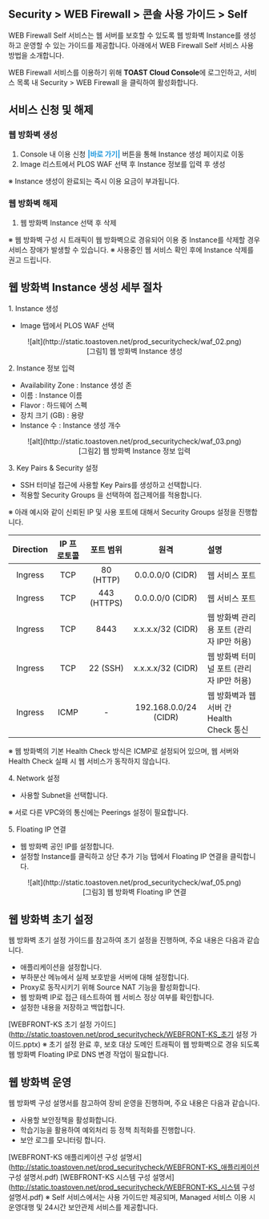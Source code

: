 ## Security > WEB Firewall > 콘솔 사용 가이드 > Self

WEB Firewall Self 서비스는 웹 서버를 보호할 수 있도록 웹 방화벽 Instance를 생성하고 운영할 수 있는 가이드를 제공합니다.
아래에서 WEB Firewall Self 서비스 사용 방법을 소개합니다.

WEB Firewall 서비스를 이용하기 위해 **TOAST Cloud Console**에 로그인하고, 서비스 목록 내 Security > WEB Firewall 을 클릭하여 활성화합니다.

## 서비스 신청 및 해제

### 웹 방화벽 생성

1. Console 내 이용 신청 <span style="color:#1995dc">**\|바로 가기\|** </span> 버튼을 통해 Instance 생성 페이지로 이동
2. Image 리스트에서 PLOS WAF 선택 후 Instance 정보를 입력 후 생성

※ Instance 생성이 완료되는 즉시 이용 요금이 부과됩니다.

### 웹 방화벽 해제

1. 웹 방화벽 Instance 선택 후 삭제

※ 웹 방화벽 구성 시 트래픽이 웹 방화벽으로 경유되어 이용 중 Instance를 삭제할 경우 서비스 장애가 발생할 수 있습니다.
※ 사용중인 웹 서비스 확인 후에 Instance 삭제를 권고 드립니다.

## 웹 방화벽 Instance 생성 세부 절차

1\. Instance 생성

* Image 탭에서 PLOS WAF 선택

<center>![alt](http://static.toastoven.net/prod_securitycheck/waf_02.png)</center>
<center>[그림1] 웹 방화벽 Instance 생성</center>

2\. Instance 정보 입력

* Availability Zone : Instance 생성 존
* 이름 : Instance 이름
* Flavor : 하드웨어 스펙
* 장치 크기 (GB) : 용량
* Instance 수 : Instance 생성 개수

<center>![alt](http://static.toastoven.net/prod_securitycheck/waf_03.png)</center>
<center>[그림2] 웹 방화벽 Instance 정보 입력</center>

3\. Key Pairs & Security 설정

* SSH 터미널 접근에 사용할 Key Pairs를 생성하고 선택합니다.
* 적용할 Security Groups 을 선택하여 접근제어를 적용합니다.

※ 아래 예시와 같이 신뢰된 IP 및 사용 포트에 대해서 Security Groups 설정을 진행합니다.

| Direction | IP 프로토콜 | 포트 범위 | 원격 | 설명 |
| :-------: | :-----: | :---: | :---: | :--- |
| Ingress | TCP | 80 (HTTP) | 0.0.0.0/0 (CIDR) | 웹 서비스 포트 |
| Ingress | TCP | 443 (HTTPS) | 0.0.0.0/0 (CIDR) | 웹 서비스 포트 |
| Ingress | TCP | 8443 | x.x.x.x/32 (CIDR) | 웹 방화벽 관리용 포트 (관리자 IP만 허용) |
| Ingress | TCP | 22 (SSH) | x.x.x.x/32 (CIDR) | 웹 방화벽 터미널 포트 (관리자 IP만 허용) |
| Ingress | ICMP | - | 192.168.0.0/24 (CIDR) | 웹 방화벽과 웹 서버 간 Health Check 통신 |

※ 웹 방화벽의 기본 Health Check 방식은 ICMP로 설정되어 있으며, 웹 서버와 Health Check 실패 시 웹 서비스가 동작하지 않습니다.

4\. Network 설정

* 사용할 Subnet을 선택합니다.

※ 서로 다른 VPC와의 통신에는 Peerings 설정이 필요합니다.

5. Floating IP 연결

* 웹 방화벽 공인 IP를 설정합니다.
* 설정할 Instance를 클릭하고 상단 추가 기능 탭에서 Floating IP 연결을 클릭합니다.

<center>![alt](http://static.toastoven.net/prod_securitycheck/waf_05.png)</center>
<center>[그림3] 웹 방화벽 Floating IP 연결</center>

## 웹 방화벽 초기 설정

웹 방화벽 초기 설정 가이드를 참고하여 초기 설정을 진행하며, 주요 내용은 다음과 같습니다.

* 애플리케이션을 설정합니다.
* 부하분산 메뉴에서 실제 보호받을 서버에 대해 설정합니다.
* Proxy로 동작시키기 위해 Source NAT 기능을 활성화합니다.
* 웹 방화벽 IP로 접근 테스트하여 웹 서비스 정상 여부를 확인합니다.
* 설정한 내용을 저장하고 백업합니다.

[WEBFRONT-KS 초기 설정 가이드](http://static.toastoven.net/prod_securitycheck/WEBFRONT-KS_초기 설정 가이드.pptx)
※ 초기 설정 완료 후, 보호 대상 도메인 트래픽이 웹 방화벽으로 경유 되도록 웹 방화벽 Floating IP로 DNS 변경 작업이 필요합니다.

## 웹 방화벽 운영

웹 방화벽 구성 설명서를 참고하여 장비 운영을 진행하며, 주요 내용은 다음과 같습니다.

* 사용할 보안정책을 활성화합니다.
* 학습기능을 활용하여 예외처리 등 정책 최적화를 진행합니다.
* 보안 로그를 모니터링 합니다.

[WEBFRONT-KS 애플리케이션 구성 설명서](http://static.toastoven.net/prod_securitycheck/WEBFRONT-KS_애플리케이션 구성 설명서.pdf)
[WEBFRONT-KS 시스템 구성 설명서](http://static.toastoven.net/prod_securitycheck/WEBFRONT-KS_시스템 구성 설명서.pdf)
※ Self 서비스에서는 사용 가이드만 제공되며, Managed 서비스 이용 시 운영대행 및 24시간 보안관제 서비스를 제공합니다.